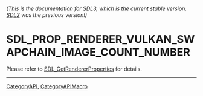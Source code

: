 ###### (This is the documentation for SDL3, which is the current stable version. [SDL2](https://wiki.libsdl.org/SDL2/) was the previous version!)
# SDL_PROP_RENDERER_VULKAN_SWAPCHAIN_IMAGE_COUNT_NUMBER

Please refer to [SDL_GetRendererProperties](SDL_GetRendererProperties) for details.

----
[CategoryAPI](CategoryAPI), [CategoryAPIMacro](CategoryAPIMacro)

